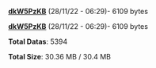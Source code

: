 [**dkW5PzKB**](/data/dkW5PzKB.txt) (28/11/22 - 06:29)- 6109 bytes

[**dkW5PzKB**](/data/dkW5PzKB.txt) (28/11/22 - 06:29)- 6109 bytes

**Total Datas**: 5394

**Total Size**: 30.36 MB / 30.4 MB